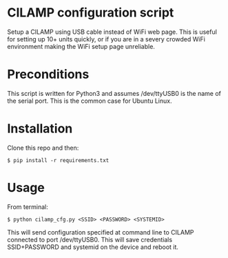 # CILAMP configuration script

Setup a CILAMP using USB cable instead of WiFi web page. This is useful for setting up 10+ units quickly, or if you are in a severy crowded WiFi environment making the WiFi setup page unreliable.

# Preconditions

This script is written for Python3 and assumes /dev/ttyUSB0 is the name of the serial port. This is the common case for Ubuntu Linux.


# Installation

Clone this repo and then:

    $ pip install -r requirements.txt
    

# Usage

From terminal:

```
$ python cilamp_cfg.py <SSID> <PASSWORD> <SYSTEMID>
```

This will send configuration specified at command line
to CILAMP connected to port /dev/ttyUSB0.
This will save credentials SSID+PASSWORD and systemid
on the device and reboot it.
